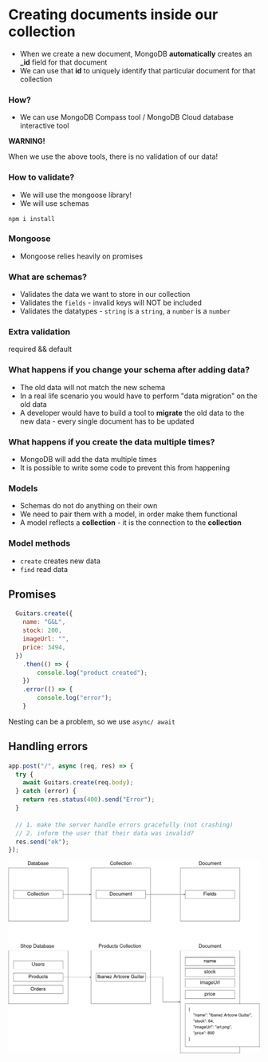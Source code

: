 # Creating documents inside our collection

- When we create a new document, MongoDB **automatically** creates an **_id** field for that document
- We can use that **id** to uniquely identify that particular document for that collection

### How?

- We can use MongoDB Compass tool / MongoDB Cloud database interactive tool

**WARNING!**

When we use the above tools, there is no validation of our data!

### How to validate?

- We will use the mongoose library!
- We will use schemas

```
npm i install
```

### Mongoose

- Mongoose relies heavily on promises

### What are schemas?

- Validates the data we want to store in our collection
- Validates the `fields` - invalid keys will NOT be included
- Validates the datatypes - `string` is a `string`, a `number` is a `number`

### Extra validation

required && default

### What happens if you change your schema after adding data?

- The old data will not match the new schema
- In a real life scenario you would have to perform "data migration" on the old data
- A developer would have to build a tool to **migrate** the old data to the new data - every single document has to be updated

### What happens if you create the data multiple times?

- MongoDB will add the data multiple times
- It is possible to write some code to prevent this from happening

### Models

- Schemas do not do anything on their own
- We need to pair them with a model, in order make them functional
- A model reflects a **collection** - it is the connection to the **collection**


### Model methods

- `create` creates new data
- `find` read data

## Promises

```js
  Guitars.create({
    name: "G&L",
    stock: 200,
    imageUrl: "",
    price: 3494,
  })
    .then(() => {
        console.log("product created");
    })
    .error(() => {
        console.log("error");
    }
```

Nesting can be a problem, so we use `async/ await`


## Handling errors

```js
app.post("/", async (req, res) => {
  try {
    await Guitars.create(req.body);
  } catch (error) {
    return res.status(400).send("Error");
  }

  // 1. make the server handle errors gracefully (not crashing)
  // 2. inform the user that their data was invalid?
  res.send("ok");
});
```

![Diagram](./MongoDB%20Overview.drawio.png)
